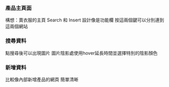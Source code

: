 ### 產品主頁面
構想：賣衣服的主頁
Search 和 Insert 設計像是功能欄 按這兩個鍵可以分別連到這兩個網站

### 搜尋資料
點搜尋後可以出現圖片 圖片陰影處使用hover延長時間並選擇特別的陰影顏色

### 新增資料
比較像內部新增產品的網頁 簡單清晰




